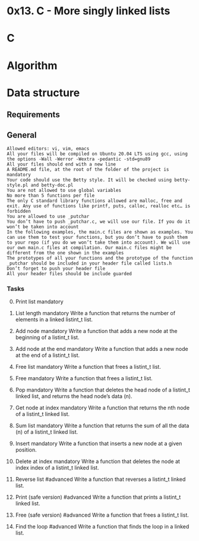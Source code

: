 # 0x13. C - More singly linked lists
# C
# Algorithm
# Data structure

## Requirements

## General

	Allowed editors: vi, vim, emacs
	All your files will be compiled on Ubuntu 20.04 LTS using gcc, using the options -Wall -Werror -Wextra -pedantic -std=gnu89
	All your files should end with a new line
	A README.md file, at the root of the folder of the project is mandatory
	Your code should use the Betty style. It will be checked using betty-style.pl and betty-doc.pl
	You are not allowed to use global variables
	No more than 5 functions per file
	The only C standard library functions allowed are malloc, free and exit. Any use of functions like printf, puts, calloc, realloc etc… is forbidden
	You are allowed to use _putchar
	You don’t have to push _putchar.c, we will use our file. If you do it won’t be taken into account
	In the following examples, the main.c files are shown as examples. You can use them to test your functions, but you don’t have to push them to your repo (if you do we won’t take them into account). We will use our own main.c files at compilation. Our main.c files might be different from the one shown in the examples
	The prototypes of all your functions and the prototype of the function _putchar should be included in your header file called lists.h
	Don’t forget to push your header file
	All your header files should be include guarded

### Tasks

0. Print list
mandatory

1. List length
mandatory
Write a function that returns the number of elements in a linked listint_t list.


2. Add node
mandatory
Write a function that adds a new node at the beginning of a listint_t list.

3. Add node at the end
mandatory
Write a function that adds a new node at the end of a listint_t list.

4. Free list
mandatory
Write a function that frees a listint_t list.

5. Free
mandatory
Write a function that frees a listint_t list.

6. Pop
mandatory
Write a function that deletes the head node of a listint_t linked list, and returns the head node’s data (n).

7. Get node at index
mandatory
Write a function that returns the nth node of a listint_t linked list.

8. Sum list
mandatory
Write a function that returns the sum of all the data (n) of a listint_t linked list.

9. Insert
mandatory
Write a function that inserts a new node at a given position.

10. Delete at index
mandatory
Write a function that deletes the node at index index of a listint_t linked list.

11. Reverse list
#advanced
Write a function that reverses a listint_t linked list.

12. Print (safe version)
#advanced
Write a function that prints a listint_t linked list.

13. Free (safe version)
#advanced
Write a function that frees a listint_t list.

14. Find the loop
#advanced
Write a function that finds the loop in a linked list.
